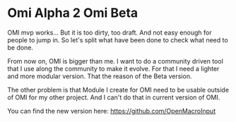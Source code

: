 # Omi Alpha 2 Omi Beta
OMI mvp works... But it is too dirty, too draft. And not easy enough for people to jump in. So let's split what have been done to check what need to be done.

From now on, OMI is bigger than me. I want to do a community driven tool that I use along the community to make it evolve.
For that I need a lighter and more modular version.
That the reason of the Beta version.

The other problem is that Module I create for OMI need to be usable outside of OMI for my other project. And I can't do that in current version of OMI.

You can find the new version here: 
https://github.com/OpenMacroInput
